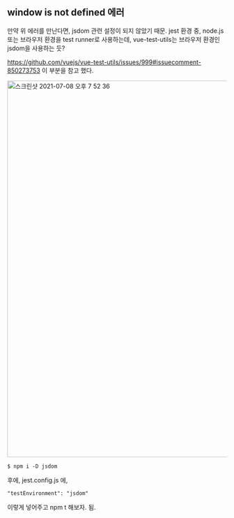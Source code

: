 ## window is not defined 에러



만약 위 에러를 만난다면, jsdom 관련 설정이 되지 않았기 때문. jest 환경 중, node.js 또는 브라우저 환경을 test runner로 사용하는데, vue-test-utils는 브라우저 환경인 jsdom을 사용하는 듯?

https://github.com/vuejs/vue-test-utils/issues/999#issuecomment-850273753 이 부분을 참고 했다.

<img width="863" alt="스크린샷 2021-07-08 오후 7 52 36" src="https://user-images.githubusercontent.com/59427983/124912410-e168fd80-e028-11eb-8d34-0c42eecd2239.png">

```shell
$ npm i -D jsdom
```

후에, jest.config.js 에,

```
"testEnvironment": "jsdom"
```

이렇게 넣어주고 npm t 해보자. 됨.

